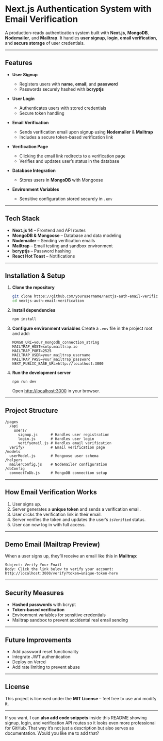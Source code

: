 # **Next.js Authentication System with Email Verification**

A production-ready authentication system built with **Next.js**, **MongoDB**, **Nodemailer**, and **Mailtrap**.
It handles **user signup**, **login**, **email verification**, and **secure storage** of user credentials.

---

## **Features**

* **User Signup**

  * Registers users with **name**, **email**, and **password**
  * Passwords securely hashed with **bcryptjs**
* **User Login**

  * Authenticates users with stored credentials
  * Secure token handling
* **Email Verification**

  * Sends verification email upon signup using **Nodemailer** & **Mailtrap**
  * Includes a secure token-based verification link
* **Verification Page**

  * Clicking the email link redirects to a verification page
  * Verifies and updates user’s status in the database
* **Database Integration**

  * Stores users in **MongoDB** with Mongoose
* **Environment Variables**

  * Sensitive configuration stored securely in `.env`

---

## **Tech Stack**

* **Next.js 14** – Frontend and API routes
* **MongoDB & Mongoose** – Database and data modeling
* **Nodemailer** – Sending verification emails
* **Mailtrap** – Email testing and sandbox environment
* **bcryptjs** – Password hashing
* **React Hot Toast** – Notifications

---

## **Installation & Setup**

1. **Clone the repository**

   ```bash
   git clone https://github.com/yourusername/nextjs-auth-email-verification.git
   cd nextjs-auth-email-verification
   ```

2. **Install dependencies**

   ```bash
   npm install
   ```

3. **Configure environment variables**
   Create a `.env` file in the project root and add:

   ```env
   MONGO_URI=your_mongodb_connection_string
   MAILTRAP_HOST=smtp.mailtrap.io
   MAILTRAP_PORT=2525
   MAILTRAP_USER=your_mailtrap_username
   MAILTRAP_PASS=your_mailtrap_password
   NEXT_PUBLIC_BASE_URL=http://localhost:3000
   ```

4. **Run the development server**

   ```bash
   npm run dev
   ```

   Open [http://localhost:3000](http://localhost:3000) in your browser.

---

## **Project Structure**

```
/pages
  /api
    users/
      signup.js      # Handles user registration
      login.js       # Handles user login
      verifyemail.js # Handles email verification
  verify/            # Email verification page
/models
  userModel.js       # Mongoose user schema
/helpers
  mailerConfig.js    # Nodemailer configuration
/dbConfig
  connectToDb.js     # MongoDB connection setup
```

---

## **How Email Verification Works**

1. User signs up.
2. Server generates a **unique token** and sends a verification email.
3. User clicks the verification link in their email.
4. Server verifies the token and updates the user’s `isVerified` status.
5. User can now log in with full access.

---

## **Demo Email (Mailtrap Preview)**

When a user signs up, they’ll receive an email like this in **Mailtrap**:

```
Subject: Verify Your Email
Body: Click the link below to verify your account:
http://localhost:3000/verify?token=unique-token-here
```

---

## **Security Measures**

* **Hashed passwords** with bcrypt
* **Token-based verification**
* Environment variables for sensitive credentials
* Mailtrap sandbox to prevent accidental real email sending

---

## **Future Improvements**

* Add password reset functionality
* Integrate JWT authentication
* Deploy on Vercel
* Add rate limiting to prevent abuse

---

## **License**

This project is licensed under the **MIT License** – feel free to use and modify it.

---

If you want, I can **also add code snippets** inside this README showing signup, login, and verification API routes so it looks even more professional for GitHub. That way it’s not just a description but also serves as documentation. Would you like me to add that?


